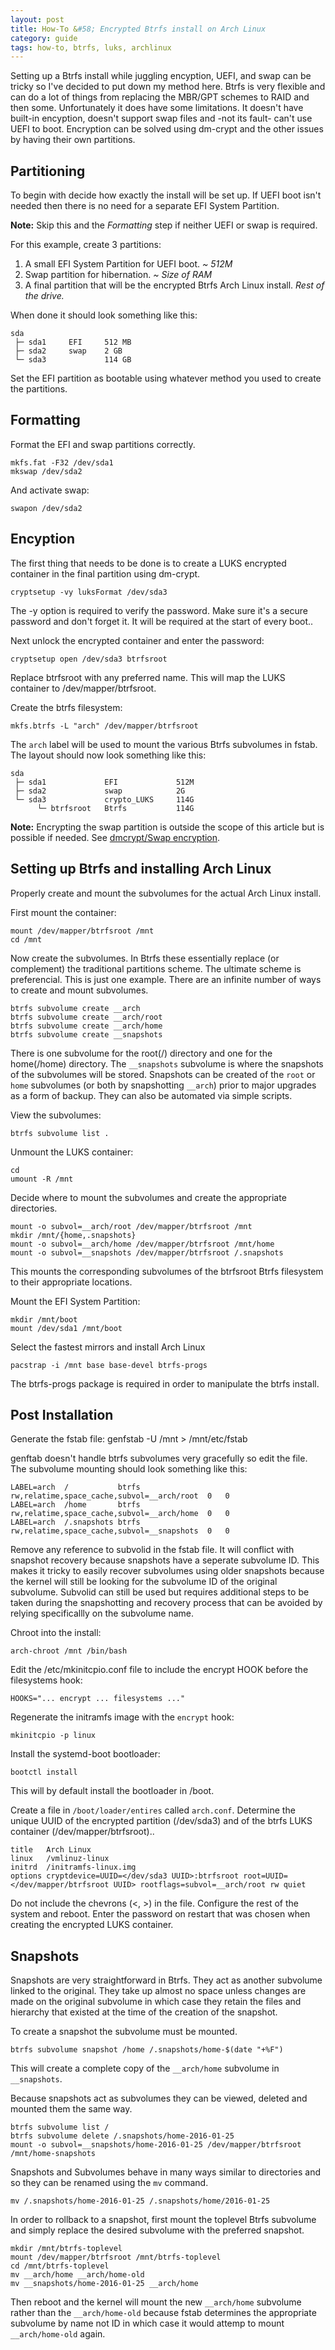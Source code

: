 ```yaml
---
layout: post
title: How-To &#58; Encrypted Btrfs install on Arch Linux
category: guide
tags: how-to, btrfs, luks, archlinux
---
```

Setting up a Btrfs install while juggling encyption, UEFI, and swap can be tricky so I've decided to put down my method here. Btrfs is very flexible and can do a lot of things from replacing the MBR/GPT schemes to RAID and then some. Unfortunately it does have some limitations. It doesn't have built-in encyption, doesn't support swap files and -not its fault- can't use UEFI to boot. Encryption can be solved using dm-crypt and the other issues by having their own partitions.

## Partitioning
To begin with decide how exactly the install will be set up. If UEFI boot isn't needed then there is no need for a separate EFI System Partition.

**Note:** Skip this and the *Formatting* step if neither UEFI or swap is required.

For this example, create 3 partitions:

1. A small EFI System Partition for UEFI boot. *~ 512M*  
2. Swap partition for hibernation. *~ Size of RAM*  
3. A final partition that will be the encrypted Btrfs Arch Linux install. *Rest of the drive.*  

When done it should look something like this:

    sda
     ├─ sda1     EFI     512 MB
     ├─ sda2     swap    2 GB
     └─ sda3             114 GB

Set the EFI partition as bootable using whatever method you used to create the partitions.

## Formatting
Format the EFI and swap partitions correctly.

    mkfs.fat -F32 /dev/sda1
    mkswap /dev/sda2

And activate swap:

    swapon /dev/sda2

## Encyption
The first thing that needs to be done is to create a LUKS encrypted container in the final partition using dm-crypt.

    cryptsetup -vy luksFormat /dev/sda3

The -y option is required to verify the password. Make sure it's a secure password and don't forget it. It will be required at the start of every boot..

Next unlock the encrypted container and enter the password:

    cryptsetup open /dev/sda3 btrfsroot

Replace btrfsroot with any preferred name. This will map the LUKS container to /dev/mapper/btrfsroot.

Create the btrfs filesystem:

    mkfs.btrfs -L "arch" /dev/mapper/btrfsroot

The `arch` label will be used to mount the various Btrfs subvolumes in fstab. The layout should now look something like this:

    sda
     ├─ sda1             EFI             512M
     ├─ sda2             swap            2G
     └─ sda3             crypto_LUKS     114G
          └─ btrfsroot   Btrfs           114G

**Note:** Encrypting the swap partition is outside the scope of this article but is possible if needed. See [dmcrypt/Swap encryption](https://wiki.archlinux.org/index.php/Dm-crypt/Swap_encryption).

## Setting up Btrfs and installing Arch Linux
Properly create and mount the subvolumes for the actual Arch Linux install.

First mount the container:

    mount /dev/mapper/btrfsroot /mnt
    cd /mnt

Now create the subvolumes. In Btrfs these essentially replace (or complement) the traditional partitions scheme. The ultimate scheme is preferencial. This is just one example. There are an infinite number of ways to create and mount subvolumes.

    btrfs subvolume create __arch
    btrfs subvolume create __arch/root
    btrfs subvolume create __arch/home
    btrfs subvolume create __snapshots

There is one subvolume for the root(/) directory and one for the home(/home) directory. The `__snapshots` subvolume is where the snapshots of the subvolumes will be stored. Snapshots can be created of the `root` or `home` subvolumes (or both by snapshotting `__arch`) prior to major upgrades as a form of backup. They can also be automated via simple scripts.

View the subvolumes:

    btrfs subvolume list .

Unmount the LUKS container:

    cd
    umount -R /mnt

Decide where to mount the subvolumes and create the appropriate directories.

    mount -o subvol=__arch/root /dev/mapper/btrfsroot /mnt
    mkdir /mnt/{home,.snapshots}
    mount -o subvol=__arch/home /dev/mapper/btrfsroot /mnt/home
    mount -o subvol=__snapshots /dev/mapper/btrfsroot /.snapshots

This mounts the corresponding subvolumes of the btrfsroot Btrfs filesystem to their appropriate locations.

Mount the EFI System Partition:

    mkdir /mnt/boot
    mount /dev/sda1 /mnt/boot

Select the fastest mirrors and install Arch Linux

    pacstrap -i /mnt base base-devel btrfs-progs

The btrfs-progs package is required in order to manipulate the btrfs install.

## Post Installation
Generate the fstab file:
    genfstab -U /mnt > /mnt/etc/fstab

genftab doesn't handle btrfs subvolumes very gracefully so edit the file. The subvolume mounting should look something like this:

    LABEL=arch  /           btrfs   rw,relatime,space_cache,subvol=__arch/root  0   0
    LABEL=arch  /home       btrfs   rw,relatime,space_cache,subvol=__arch/home  0   0
    LABEL=arch  /.snapshots btrfs   rw,relatime,space_cache,subvol=__snapshots  0   0

Remove any reference to subvolid in the fstab file. It will conflict with snapshot recovery because snapshots have a seperate subvolume ID. This makes it tricky to easily recover subvolumes using older snapshots because the kernel will still be looking for the subvolume ID of the original subvolume. Subvolid can still be used but requires additional steps to be taken during the snapshotting and recovery process that can be avoided by relying specificallly on the subvolume name.

Chroot into the install:

    arch-chroot /mnt /bin/bash

Edit the /etc/mkinitcpio.conf file to include the encrypt HOOK before the filesystems hook:

    HOOKS="... encrypt ... filesystems ..."

Regenerate the initramfs image with the `encrypt` hook:

    mkinitcpio -p linux

Install the systemd-boot bootloader:

    bootctl install

This will by default install the bootloader in /boot.

Create a file in `/boot/loader/entires` called `arch.conf`. Determine the unique UUID of the encrypted partition (/dev/sda3) and of the btrfs LUKS container (/dev/mapper/btrfsroot)..

    title   Arch Linux
    linux   /vmlinuz-linux
    initrd  /initramfs-linux.img
    options cryptdevice=UUID=</dev/sda3 UUID>:btrfsroot root=UUID=</dev/mapper/btrfsroot UUID> rootflags=subvol=__arch/root rw quiet

Do not include the chevrons (<, >) in the file. Configure the rest of the system and reboot. Enter the password on restart that was chosen when creating the encrypted LUKS container.

## Snapshots
Snapshots are very straightforward in Btrfs. They act as another subvolume linked to the original. They take up almost no space unless changes are made on the original subvolume in which case they retain the files and hierarchy that existed at the time of the creation of the snapshot.

To create a snapshot the subvolume must be mounted.

    btrfs subvolume snapshot /home /.snapshots/home-$(date "+%F")

This will create a complete copy of the `__arch/home` subvolume in `__snapshots`.

Because snapshots act as subvolumes they can be viewed, deleted and mounted them the same way.

    btrfs subvolume list /
    btrfs subvolume delete /.snapshots/home-2016-01-25
    mount -o subvol=__snapshots/home-2016-01-25 /dev/mapper/btrfsroot /mnt/home-snapshots

Snapshots and Subvolumes behave in many ways similar to directories and so they can be renamed using the `mv` command.

    mv /.snapshots/home-2016-01-25 /.snapshots/home/2016-01-25

In order to rollback to a snapshot, first mount the toplevel Btrfs subvolume and simply replace the desired subvolume with the preferred snapshot.

    mkdir /mnt/btrfs-toplevel
    mount /dev/mapper/btrfsroot /mnt/btrfs-toplevel
    cd /mnt/btrfs-toplevel
    mv __arch/home __arch/home-old
    mv __snapshots/home-2016-01-25 __arch/home

Then reboot and the kernel will mount the new `__arch/home` subvolume rather than the `__arch/home-old` because fstab determines the appropriate subvolume by name not ID in which case it would attemp to mount `__arch/home-old` again.

